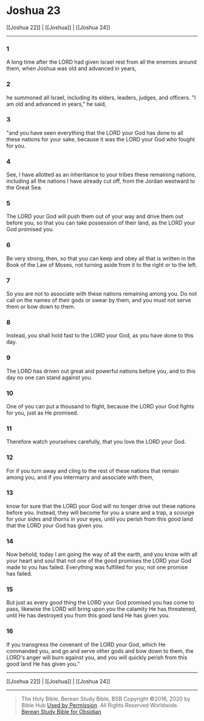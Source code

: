 # Joshua 23

[[Joshua 22]] | [[Joshua]] | [[Joshua 24]]

---

### 1
A long time after the LORD had given Israel rest from all the enemies around them, when Joshua was old and advanced in years,

### 2
he summoned all Israel, including its elders, leaders, judges, and officers. "I am old and advanced in years," he said,

### 3
"and you have seen everything that the LORD your God has done to all these nations for your sake, because it was the LORD your God who fought for you.

### 4
See, I have allotted as an inheritance to your tribes these remaining nations, including all the nations I have already cut off, from the Jordan westward to the Great Sea.

### 5
The LORD your God will push them out of your way and drive them out before you, so that you can take possession of their land, as the LORD your God promised you.

### 6
Be very strong, then, so that you can keep and obey all that is written in the Book of the Law of Moses, not turning aside from it to the right or to the left.

### 7
So you are not to associate with these nations remaining among you. Do not call on the names of their gods or swear by them, and you must not serve them or bow down to them.

### 8
Instead, you shall hold fast to the LORD your God, as you have done to this day.

### 9
The LORD has driven out great and powerful nations before you, and to this day no one can stand against you.

### 10
One of you can put a thousand to flight, because the LORD your God fights for you, just as He promised.

### 11
Therefore watch yourselves carefully, that you love the LORD your God.

### 12
For if you turn away and cling to the rest of these nations that remain among you, and if you intermarry and associate with them,

### 13
know for sure that the LORD your God will no longer drive out these nations before you. Instead, they will become for you a snare and a trap, a scourge for your sides and thorns in your eyes, until you perish from this good land that the LORD your God has given you.

### 14
Now behold, today I am going the way of all the earth, and you know with all your heart and soul that not one of the good promises the LORD your God made to you has failed. Everything was fulfilled for you; not one promise has failed.

### 15
But just as every good thing the LORD your God promised you has come to pass, likewise the LORD will bring upon you the calamity He has threatened, until He has destroyed you from this good land He has given you.

### 16
If you transgress the covenant of the LORD your God, which He commanded you, and go and serve other gods and bow down to them, the LORD's anger will burn against you, and you will quickly perish from this good land He has given you."

---

[[Joshua 22]] | [[Joshua]] | [[Joshua 24]]

---

> The Holy Bible, Berean Study Bible, BSB
> Copyright &copy;2016, 2020 by Bible Hub
> [Used by Permission](https://berean.bible/terms.htm). All Rights Reserved Worldwide.
> [Berean Study Bible for Obsidian](https://github.com/gapmiss/berean-study-bible-for-obsidian)

